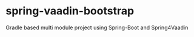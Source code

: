spring-vaadin-bootstrap
=======================

Gradle based multi module project using Spring-Boot and Spring4Vaadin
